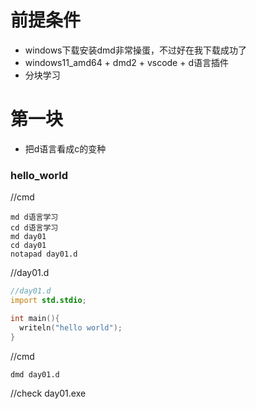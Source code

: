 # 前提条件
- windows下载安装dmd非常操蛋，不过好在我下载成功了
- windows11_amd64 + dmd2 + vscode + d语言插件
- 分块学习
# 第一块
- 把d语言看成c的变种
### hello_world
//cmd 
```
md d语言学习
cd d语言学习
md day01
cd day01 
notapad day01.d
```
//day01.d
```d
//day01.d
import std.stdio;

int main(){
  writeln("hello world");
}
```
//cmd 
```
dmd day01.d
```
//check day01.exe

